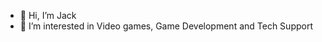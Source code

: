 - 👋 Hi, I’m Jack
- 👀 I’m interested in Video games, Game Development and Tech Support


<!---
jack4014/jack4014 is a ✨ special ✨ repository because its `README.md` (this file) appears on your GitHub profile.
You can click the Preview link to take a look at your changes.
--->
